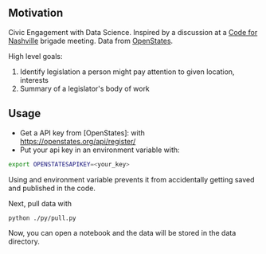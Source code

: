 ## Motivation

Civic Engagement with Data Science. Inspired by a discussion at a [Code for Nashville](https://github.com/code-for-nashville) brigade meeting. Data from [OpenStates](https://openstates.org).

High level goals:

1. Identify legislation a person might pay attention to given location, interests
2. Summary of a legislator's body of work

## Usage

- Get a API key from [OpenStates]: with https://openstates.org/api/register/
- Put your api key in an environment variable with:

```bash
export OPENSTATESAPIKEY=<your_key>
```

Using and environment variable prevents it from accidentally getting saved and published in the code.

Next, pull data with
```bash
python ./py/pull.py
```

Now, you can open a notebook and the data will be stored in the data directory.

